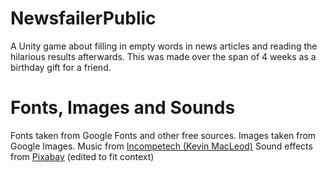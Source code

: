 # NewsfailerPublic
A Unity game about filling in empty words in news articles and reading the hilarious results afterwards.
This was made over the span of 4 weeks as a birthday gift for a friend.


# Fonts, Images and Sounds
Fonts taken from Google Fonts and other free sources.
Images taken from Google Images.
Music from [Incompetech (Kevin MacLeod)](https://incompetech.com/)
Sound effects from [Pixabay](https://pixabay.com/sound-effects/) (edited to fit context)
